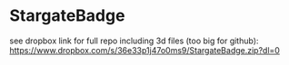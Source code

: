 # StargateBadge

see dropbox link for full repo including 3d files (too big for github): https://www.dropbox.com/s/36e33p1j47o0ms9/StargateBadge.zip?dl=0
